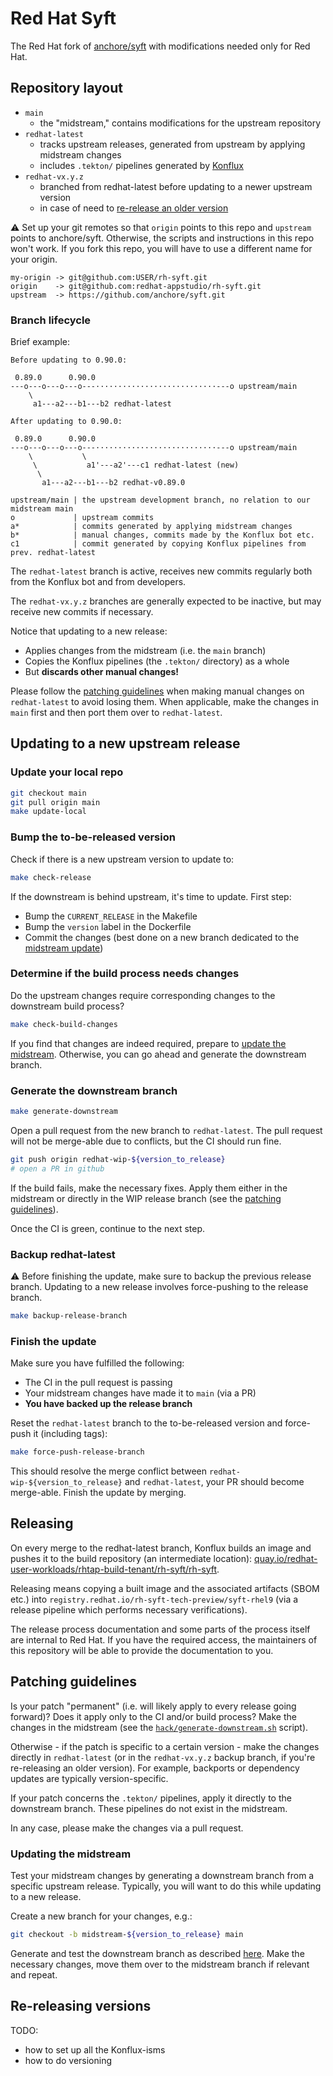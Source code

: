 # Red Hat Syft

The Red Hat fork of [anchore/syft][upstream-syft] with modifications needed only
for Red Hat.

## Repository layout

* `main`
  * the "midstream," contains modifications for the upstream repository
* `redhat-latest`
  * tracks upstream releases, generated from upstream by applying midstream changes
  * includes `.tekton/` pipelines generated by [Konflux][konflux-docs]
* `redhat-vx.y.z`
  * branched from redhat-latest before updating to a newer upstream version
  * in case of need to [re-release an older version](#re-releasing-versions)

:warning: Set up your git remotes so that `origin` points to this repo and `upstream`
points to anchore/syft. Otherwise, the scripts and instructions in this repo won't
work. If you fork this repo, you will have to use a different name for your origin.

```text
my-origin -> git@github.com:USER/rh-syft.git
origin    -> git@github.com:redhat-appstudio/rh-syft.git
upstream  -> https://github.com/anchore/syft.git
```

### Branch lifecycle

Brief example:

```text
Before updating to 0.90.0:

 0.89.0      0.90.0
---o---o---o---o---···························---o upstream/main
    \
     a1---a2---b1---b2 redhat-latest

After updating to 0.90.0:

 0.89.0      0.90.0
---o---o---o---o---···························---o upstream/main
    \           \
     \           a1'---a2'---c1 redhat-latest (new)
      \
       a1---a2---b1---b2 redhat-v0.89.0

upstream/main | the upstream development branch, no relation to our midstream main
o             | upstream commits
a*            | commits generated by applying midstream changes
b*            | manual changes, commits made by the Konflux bot etc.
c1            | commit generated by copying Konflux pipelines from prev. redhat-latest
```

The `redhat-latest` branch is active, receives new commits regularly both from
the Konflux bot and from developers.

The `redhat-vx.y.z` branches are generally expected to be inactive, but may receive
new commits if necessary.

Notice that updating to a new release:

* Applies changes from the midstream (i.e. the `main` branch)
* Copies the Konflux pipelines (the `.tekton/` directory) as a whole
* But **discards other manual changes!**

Please follow the [patching guidelines](#patching-guidelines) when making manual
changes on `redhat-latest` to avoid losing them. When applicable, make the changes
in `main` first and then port them over to `redhat-latest`.

## Updating to a new upstream release

### Update your local repo

```bash
git checkout main
git pull origin main
make update-local
```

### Bump the to-be-released version

Check if there is a new upstream version to update to:

```bash
make check-release
```

If the downstream is behind upstream, it's time to update. First step:

* Bump the `CURRENT_RELEASE` in the Makefile
* Bump the `version` label in the Dockerfile
* Commit the changes (best done on a new branch dedicated to the
  [midstream update](#updating-the-midstream))

<!-- TODO: Do we need to update one by one? Can we skip versions?
     Probably don't jump more than one minor release at a time. -->

### Determine if the build process needs changes

Do the upstream changes require corresponding changes to the downstream build process?

```bash
make check-build-changes
```

If you find that changes are indeed required, prepare to [update the midstream](#updating-the-midstream).
Otherwise, you can go ahead and generate the downstream branch.

### Generate the downstream branch

```bash
make generate-downstream
```

Open a pull request from the new branch to `redhat-latest`. The pull request will
not be merge-able due to conflicts, but the CI should run fine.

```bash
git push origin redhat-wip-${version_to_release}
# open a PR in github
```

If the build fails, make the necessary fixes. Apply them either in the midstream
or directly in the WIP release branch (see the [patching guidelines](#patching-guidelines)).

Once the CI is green, continue to the next step.

### Backup redhat-latest

:warning: Before finishing the update, make sure to backup the previous release
branch. Updating to a new release involves force-pushing to the release branch.

```bash
make backup-release-branch
```

### Finish the update

Make sure you have fulfilled the following:

* The CI in the pull request is passing
* Your midstream changes have made it to `main` (via a PR)
* **You have backed up the release branch**

Reset the `redhat-latest` branch to the to-be-released version and force-push it
(including tags):

```bash
make force-push-release-branch
```

This should resolve the merge conflict between `redhat-wip-${version_to_release}`
and `redhat-latest`, your PR should become merge-able. Finish the update by merging.

## Releasing

On every merge to the redhat-latest branch, Konflux builds an image and pushes it
to the build repository (an intermediate location):
[quay.io/redhat-user-workloads/rhtap-build-tenant/rh-syft/rh-syft](https://quay.io/repository/redhat-user-workloads/rhtap-build-tenant/rh-syft/rh-syft).

Releasing means copying a built image and the associated artifacts (SBOM etc.)
into `registry.redhat.io/rh-syft-tech-preview/syft-rhel9` (via a release pipeline
which performs necessary verifications).

The release process documentation and some parts of the process itself are
internal to Red Hat. If you have the required access, the maintainers of this
repository will be able to provide the documentation to you.

## Patching guidelines

Is your patch "permanent" (i.e. will likely apply to every release going forward)?
Does it apply only to the CI and/or build process? Make the changes in the midstream
(see the [`hack/generate-downstream.sh`](hack/generate-downstream.sh) script).

Otherwise - if the patch is specific to a certain version - make the changes directly
in `redhat-latest` (or in the `redhat-vx.y.z` backup branch, if you're re-releasing
an older version). For example, backports or dependency updates are typically
version-specific.

If your patch concerns the `.tekton/` pipelines, apply it directly to the downstream
branch. These pipelines do not exist in the midstream.

In any case, please make the changes via a pull request.

### Updating the midstream

Test your midstream changes by generating a downstream branch from a specific upstream
release. Typically, you will want to do this while updating to a new release.

Create a new branch for your changes, e.g.:

```bash
git checkout -b midstream-${version_to_release} main
```

Generate and test the downstream branch as described [here](#generate-the-downstream-branch).
Make the necessary changes, move them over to the midstream branch if relevant
and repeat.

## Re-releasing versions

TODO:

* how to set up all the Konflux-isms
* how to do versioning

[upstream-syft]: https://github.com/anchore/syft
[konflux-docs]: https://redhat-appstudio.github.io/appstudio.docs.ui.io/
